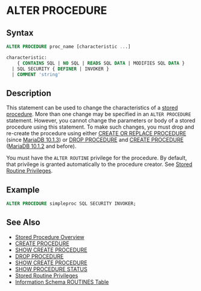 # ALTER PROCEDURE

## Syntax

```sql
ALTER PROCEDURE proc_name [characteristic ...]

characteristic:
    { CONTAINS SQL | NO SQL | READS SQL DATA | MODIFIES SQL DATA }
  | SQL SECURITY { DEFINER | INVOKER }
  | COMMENT 'string'
```

## Description

This statement can be used to change the characteristics of a [stored
procedure](/programming-customizing-mariadb/stored-routines/stored-procedures). More than one change may be specified in an `ALTER PROCEDURE`
statement. However, you cannot change the parameters or body of a
stored procedure using this statement. To make such changes, you must
drop and re-create the procedure using either [CREATE OR REPLACE PROCEDURE](/programming-customizing-mariadb/stored-routines/stored-procedures/create-procedure) (since [MariaDB 10.1.3](/kb/en/mariadb-1013-release-notes/)) or [DROP PROCEDURE](/programming-customizing-mariadb/stored-routines/stored-procedures/drop-procedure) and [CREATE PROCEDURE](/programming-customizing-mariadb/stored-routines/stored-procedures/create-procedure) ([MariaDB 10.1.2](/kb/en/mariadb-1012-release-notes/) and before).

You must have the `ALTER ROUTINE` privilege for the procedure. By default, that privilege is granted automatically to the procedure creator. See [Stored Routine Privileges](/programming-customizing-mariadb/stored-routines/stored-functions/stored-routine-privileges).

## Example

```sql
ALTER PROCEDURE simpleproc SQL SECURITY INVOKER;
```

## See Also

- [Stored Procedure Overview](/programming-customizing-mariadb/stored-routines/stored-procedures/stored-procedure-overview)
- [CREATE PROCEDURE](/programming-customizing-mariadb/stored-routines/stored-procedures/create-procedure)
- [SHOW CREATE PROCEDURE](/sql-statements-structure/sql-statements/administrative-sql-statements/show/show-create-procedure)
- [DROP PROCEDURE](/programming-customizing-mariadb/stored-routines/stored-procedures/drop-procedure)
- [SHOW CREATE PROCEDURE](/sql-statements-structure/sql-statements/administrative-sql-statements/show/show-create-procedure)
- [SHOW PROCEDURE STATUS](/sql-statements-structure/sql-statements/administrative-sql-statements/show/show-procedure-status)
- [Stored Routine Privileges](/programming-customizing-mariadb/stored-routines/stored-functions/stored-routine-privileges)
- [Information Schema ROUTINES Table](/sql-statements-structure/sql-statements/administrative-sql-statements/system-tables/information-schema/information-schema-tables/information-schema-routines-table)